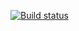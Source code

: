 [![Build status](https://ci.appveyor.com/api/projects/status/ti0lxre1ro7l4xg5?svg=true)](https://ci.appveyor.com/project/Vickie-Pickie/arraybuffer-math)

